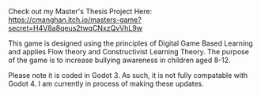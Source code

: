 Check out my Master's Thesis Project Here: https://cmanghan.itch.io/masters-game?secret=H4V8a8qeus2twqCNxzQvVhL9w

This game is designed using the principles of Digital Game Based Learning and applies Flow theory and Constructivist Learning Theory. The purpose of the game is to increase bullying awareness in children aged 8-12. 

Please note it is coded in Godot 3. As such, it is not fully compatable with Godot 4. I am currently in process of making these updates. 
